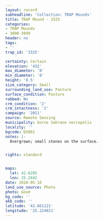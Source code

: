 ```yaml
---
layout: record
subheadline: 'Collection: TRAP Mounds'
title: TRAP Mound - 3325
categories:
- TRAP Mounds
- 3000-3999
header: no
tags:
- ''
trap_id: '3325'

certainty: Certain
elevation: '432'
max_diameter: '8'
min_diameter: '8'
height: '0.5'
size_category: Small
surrounding_land_use: Pasture
surface_condition: Pasture
robbed: No
crm_condition: '2'
crm_intactness: '2'
campaign: '2011'
source: Remote Sensing
municipality: Gorno Sahrane necropolis
locality: ''
bgcode: DS001
notes: |-
  Overgrown; small stones on the surface.


rights: standard


maps:
  lat: 42.6285
  lon: 25.2442
date: 2018-05-16
land_use_source: Photo
photo: Good
bg_code: ''
akb_code: ''
latitude: '42.661121'
longitude: '25.224621'
---
```

